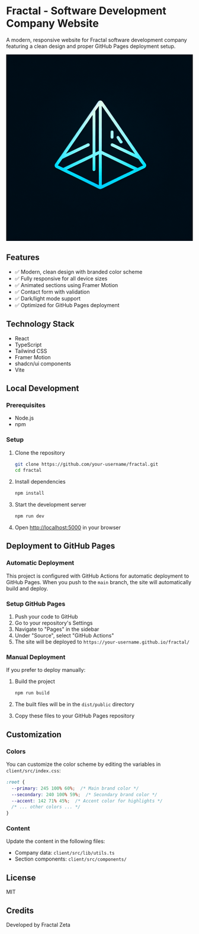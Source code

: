 # Fractal - Software Development Company Website

A modern, responsive website for Fractal software development company featuring a clean design and proper GitHub Pages deployment setup.

![Fractal Website Screenshot](generated-icon.png)

## Features

- ✅ Modern, clean design with branded color scheme
- ✅ Fully responsive for all device sizes
- ✅ Animated sections using Framer Motion
- ✅ Contact form with validation
- ✅ Dark/light mode support
- ✅ Optimized for GitHub Pages deployment

## Technology Stack

- React
- TypeScript
- Tailwind CSS
- Framer Motion
- shadcn/ui components
- Vite

## Local Development

### Prerequisites

- Node.js
- npm

### Setup

1. Clone the repository
   ```bash
   git clone https://github.com/your-username/fractal.git
   cd fractal
   ```

2. Install dependencies
   ```bash
   npm install
   ```

3. Start the development server
   ```bash
   npm run dev
   ```

4. Open [http://localhost:5000](http://localhost:5000) in your browser

## Deployment to GitHub Pages

### Automatic Deployment

This project is configured with GitHub Actions for automatic deployment to GitHub Pages. When you push to the `main` branch, the site will automatically build and deploy.

### Setup GitHub Pages

1. Push your code to GitHub
2. Go to your repository's Settings
3. Navigate to "Pages" in the sidebar
4. Under "Source", select "GitHub Actions"
5. The site will be deployed to `https://your-username.github.io/fractal/`

### Manual Deployment

If you prefer to deploy manually:

1. Build the project
   ```bash
   npm run build
   ```

2. The built files will be in the `dist/public` directory
3. Copy these files to your GitHub Pages repository

## Customization

### Colors

You can customize the color scheme by editing the variables in `client/src/index.css`:

```css
:root {
  --primary: 245 100% 60%;  /* Main brand color */
  --secondary: 240 100% 59%;  /* Secondary brand color */
  --accent: 142 71% 45%;  /* Accent color for highlights */
  /* ... other colors ... */
}
```

### Content

Update the content in the following files:

- Company data: `client/src/lib/utils.ts`
- Section components: `client/src/components/`

## License

MIT

## Credits

Developed by Fractal Zeta
